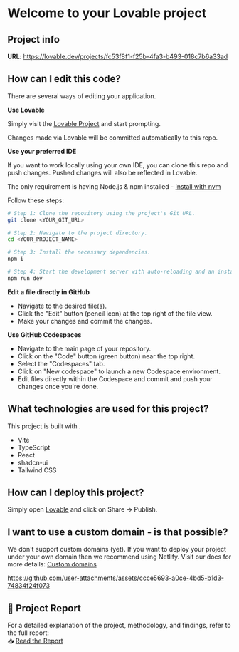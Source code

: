 # Welcome to your Lovable project

## Project info

**URL**: https://lovable.dev/projects/fc53f8f1-f25b-4fa3-b493-018c7b6a33ad

## How can I edit this code?

There are several ways of editing your application.

**Use Lovable**

Simply visit the [Lovable Project](https://lovable.dev/projects/fc53f8f1-f25b-4fa3-b493-018c7b6a33ad) and start prompting.

Changes made via Lovable will be committed automatically to this repo.

**Use your preferred IDE**

If you want to work locally using your own IDE, you can clone this repo and push changes. Pushed changes will also be reflected in Lovable.

The only requirement is having Node.js & npm installed - [install with nvm](https://github.com/nvm-sh/nvm#installing-and-updating)

Follow these steps:

```sh
# Step 1: Clone the repository using the project's Git URL.
git clone <YOUR_GIT_URL>

# Step 2: Navigate to the project directory.
cd <YOUR_PROJECT_NAME>

# Step 3: Install the necessary dependencies.
npm i

# Step 4: Start the development server with auto-reloading and an instant preview.
npm run dev
```

**Edit a file directly in GitHub**

- Navigate to the desired file(s).
- Click the "Edit" button (pencil icon) at the top right of the file view.
- Make your changes and commit the changes.

**Use GitHub Codespaces**

- Navigate to the main page of your repository.
- Click on the "Code" button (green button) near the top right.
- Select the "Codespaces" tab.
- Click on "New codespace" to launch a new Codespace environment.
- Edit files directly within the Codespace and commit and push your changes once you're done.

## What technologies are used for this project?

This project is built with .

- Vite
- TypeScript
- React
- shadcn-ui
- Tailwind CSS

## How can I deploy this project?

Simply open [Lovable](https://lovable.dev/projects/fc53f8f1-f25b-4fa3-b493-018c7b6a33ad) and click on Share -> Publish.

## I want to use a custom domain - is that possible?

We don't support custom domains (yet). If you want to deploy your project under your own domain then we recommend using Netlify. Visit our docs for more details: [Custom domains](https://docs.lovable.dev/tips-tricks/custom-domain/)



https://github.com/user-attachments/assets/ccce5693-a0ce-4bd5-b1d3-74834f24f073

## 📄 Project Report  
For a detailed explanation of the project, methodology, and findings, refer to the full report:  
📥 [Read the Report](https://docs.google.com/document/d/1faqSzgx9puFiAGUDFXggTbu3vo_tCQqTBxkZtmgApNk/edit?usp=sharing)


